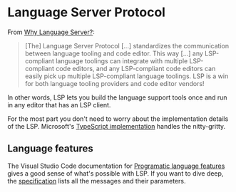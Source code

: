 # Language Server Protocol

From [Why Language Server?][why-lsp]:

> [The] Language Server Protocol [...] standardizes the communication between language tooling and code editor. This way [...] any LSP-compliant language toolings can integrate with multiple LSP-compliant code editors, and any LSP-compliant code editors can easily pick up multiple LSP-compliant language toolings. LSP is a win for both language tooling providers and code editor vendors!

In other words, LSP lets you build the language support tools once and run in any editor that has an LSP client.

For the most part you don't need to worry about the implementation details of the LSP. Microsoft's [TypeScript implementation][implementation] handles the nitty-gritty.

## Language features

The Visual Studio Code documentation for [Programatic language features][features] gives a good sense of what's possible with LSP. If you want to dive deep, the [specification] lists all the messages and their parameters.

[why-lsp]: https://code.visualstudio.com/api/language-extensions/language-server-extension-guide#why-language-server
[features]: https://code.visualstudio.com/api/language-extensions/programmatic-language-features
[implementation]: https://github.com/microsoft/vscode-languageserver-node/tree/main
[specification]: https://microsoft.github.io/language-server-protocol/specifications/lsp/3.17/specification/
